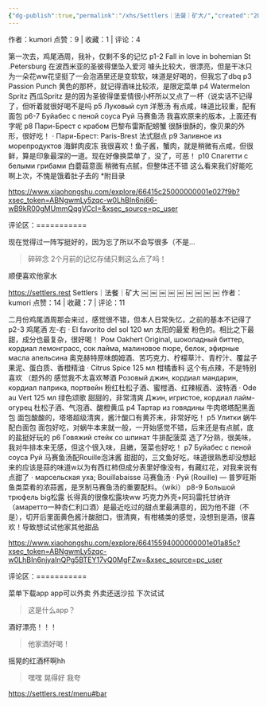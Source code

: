 ```yaml
---
{"dg-publish":true,"permalink":"/xhs/Settlers｜法餐｜矿大/","created":"2025-03-17T18:26:48.531+08:00","updated":"2025-03-17T20:47:22.841+08:00"}
---
```


作者：kumori
点赞：9   |   收藏：1   |   评论：4

第一次去，鸡尾酒周，我补，仅剩不多的记忆
p1-2 Fall in love in bohemian St .Petersburg 在波西米亚的圣彼得堡坠入爱河 噱头比较大，很漂亮，但是干冰只为一朵花ww花坚挺了一会泡酒里还是变软软，味道是好喝的，但我忘了dbq
p3 Passion Punch 黄色的那杯，就记得酒味比较浓，是限定菜单
p4 Watermelon Spritz 西瓜Spritz 是的因为圣彼得堡爱情很小杯所以又点了一杯（说实话不记得了，但听着就很好喝不是吗
p5 Луковый суп 洋葱汤 有点咸，味道比较重，配有面包
p6-7 Буйабес с пеной соуса Руй 马赛鱼汤 我喜欢原来的版本，上面还有字呢
p8 Пари-Брест с крабом 巴黎布雷斯配螃蟹 很酥很酥的，像贝果的外形，很好吃！
· Пари-Брест: Paris-Brest 法式甜点
p9 Заливное из морепродуктов 海鲜肉皮冻 我很喜欢！鱼子酱，蟹肉，就是稍微有点咸，但很鲜，算是印象最深的一道。现在好像换菜单了，没了，可恶！
p10 Спагетти с белыми грибами 白蘑菇意面 稍微有点腻，但整体还不错
这么看来我们好能吃啊上次，不愧是饿着肚子去的
*附目录

https://www.xiaohongshu.com/explore/66415c25000000001e027f9b?xsec_token=ABNgwmLy5zqc-w0LhBIn6nj66-wB9kR00gMUmmQqgVCcI=&xsec_source=pc_user

评论区：===========

现在觉得过一阵写挺好的，因为忘了所以不会写很多（不是…

> 碎碎念 2个月前的记忆存储只剩这么点了吗！

顺便喜欢他家水

https://settlers.rest
Settlers｜法餐｜矿大
￼
￼
￼
￼
￼
￼
￼
￼
￼
作者：kumori
点赞：14   |   收藏：7   |   评论：11

二月份鸡尾酒周那会来过，感觉很不错，但本人日常失忆，之前的基本不记得了
p2-3 鸡尾酒 左-右
· El favorito del sol 120 мл 太阳的最爱 粉色的。相比之下最甜，成分也最复杂，很好喝！
Ром Oakhert Original, шоколадный биттер, кордиал лемонграсс, сок лайма, малиновое пюре, белок, эфирные масла апельсина 奥克赫特原味朗姆酒、苦巧克力、柠檬草汁、青柠汁、覆盆子果泥、蛋白质、香橙精油
· Citrus Spice 125 мл 柑橘香料 这个有点辣，不是特别喜欢 （题外的 感觉我不太喜欢琴酒
Розовый джин, кордиал мандарин, кордиал паприка, портвейн 粉红杜松子酒、蜜柑酒、红辣椒酒、波特酒
· Ode au Vert 125 мл 绿色颂歌 甜甜的，非常清爽
Джин, игристое, кордиал лайм-огурец 杜松子酒、气泡酒、酸橙黄瓜
p4 Тартар из говядины 牛肉塔塔配黑面包 面包酸酸的，塔塔超级清爽，酱汁酸口有黄芥末，非常好吃！
p5 Улитки 蜗牛配白面包 面包好吃，对蜗牛本来就一般，一开始感觉不错，后来还是有点腻，底的盐挺好玩的
p6 Говяжий стейк со шпинат 牛排配菠菜 选了7分熟，很美味，我对牛排本来无感，但这个很入味，且嫩，菠菜也好吃！
p7 Буйабес с пеной соуса Руй 马赛鱼汤配Rouille泡沫酱 甜甜的，三文鱼好吃，味道很熟悉却没想起来的应该是蒜的味道w以为有西红柿但成分表里好像没有，有藏红花，对我来说有点甜了
· марсельская уха; Bouillabaisse 马赛鱼汤
· Руй (Rouille) — 普罗旺斯鱼类菜肴的浓蒜酱，是烹制马赛鱼汤的重要配料。（wiki）
p8-9 Большой трюфель big松露 长得真的很像松露块ww 巧克力外壳+阿玛雷托甘纳许（амаретто一种杏仁利口酒）是最近吃过的甜点里最满意的，因为他不甜（不是），切开后里面黄色酱汁酸甜口，很清爽，有柑橘类的感觉，没想到是酒，很喜欢！导致想试试他家其他甜品

https://www.xiaohongshu.com/explore/66415594000000001e01a85c?xsec_token=ABNgwmLy5zqc-w0LhBIn6njyaInQPg5BTEY17vQ0MgFZw=&xsec_source=pc_user

评论区：===========

菜单下载app app可以外卖 外卖还送沙拉 下次试试

> 这是什么app？

酒好漂亮！！！

> 他家酒好喝！

摇晃的红酒杯啊hh

> 嘿嘿 晃得好 我夸

https://settlers.rest/menu#bar